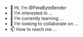 - 👋 Hi, I’m @PetaByteBender
- 👀 I’m interested in ...
- 🌱 I’m currently learning ...
- 💞️ I’m looking to collaborate on ...
- 📫 How to reach me ...

<!---
PetaByteBender/PetaByteBender is a ✨ special ✨ repository because its `README.md` (this file) appears on your GitHub profile.
You can click the Preview link to take a look at your changes.
--->
